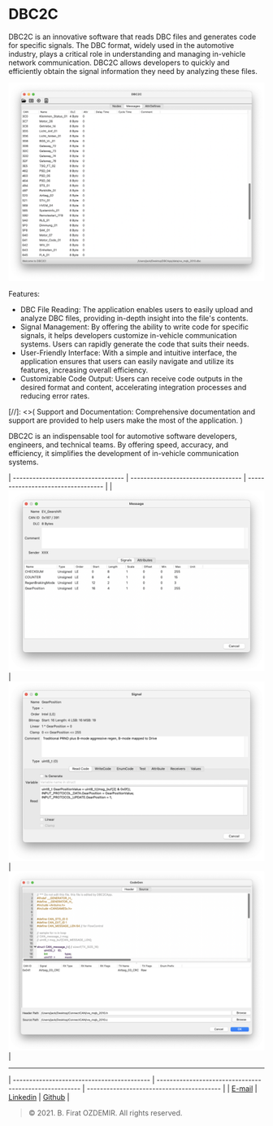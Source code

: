 # DBC2C

DBC2C is an innovative software that reads DBC files and generates code for specific signals. The DBC format, widely used in the automotive industry, plays a critical role in understanding and managing in-vehicle network communication. DBC2C allows developers to quickly and efficiently obtain the signal information they need by analyzing these files.

![EEG Monitor](assets/dbc2c-1.png)

Features:

* DBC File Reading: The application enables users to easily upload and analyze DBC files, providing in-depth insight into the file's contents.
* Signal Management: By offering the ability to write code for specific signals, it helps developers customize in-vehicle communication systems. Users can rapidly generate the code that suits their needs.
* User-Friendly Interface: With a simple and intuitive interface, the application ensures that users can easily navigate and utilize its features, increasing overall efficiency.
* Customizable Code Output: Users can receive code outputs in the desired format and content, accelerating integration processes and reducing error rates.

[//]: <>( Support and Documentation: Comprehensive documentation and support are provided to help users make the most of the application. )

DBC2C is an indispensable tool for automotive software developers, engineers, and technical teams. By offering speed, accuracy, and efficiency, it simplifies the development of in-vehicle communication systems.


| ---------------------------------- | ---------------------------------- | ---------------------------------- |
| ![EEG Monitor](assets/dbc2c-2.png) | ![EEG Monitor](assets/dbc2c-3.png) | ![EEG Monitor](assets/dbc2c-4.png) |

---

| ------------------------------------------ | ------------------------------------------------------ | ----------------------------------------- |
| [E-mail](mailto:b.firat.ozdemir@gmail.com) | [Linkedin](https://www.linkedin.com/in/bfiratozdemir/) | [Github](https://github.com/JackCampbell) |


> © 2021. B. Firat OZDEMIR. All rights reserved.



